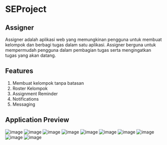 # SEProject

## Assigner 

Assigner adalah aplikasi web yang memungkinan pengguna untuk membuat kelompok dan berbagi tugas dalam satu aplikasi. Assigner berguna untuk mempermudah pengguna dalam pembagian tugas serta mengingatkan tugas yang akan datang.

## Features
1. Membuat kelompok tanpa batasan
2. Roster Kelompok
3. Assignment Reminder
4. Notifications
5. Messaging

## Application Preview
![image](https://github.com/iBRabbit/Assigner-1.0/assets/50369069/5cab9ee9-f863-4f47-a5c6-1c86cae6c56f)
![image](https://github.com/iBRabbit/Assigner-1.0/assets/50369069/02930136-b6bf-4943-94be-5670abcd4999)
![image](https://github.com/iBRabbit/Assigner-1.0/assets/50369069/9c3dab9e-b029-4557-b355-d93434d2a8f5)
![image](https://github.com/iBRabbit/Assigner-1.0/assets/50369069/fb416015-6ab3-46c3-bfc2-b7ab3f597d41)
![image](https://github.com/iBRabbit/Assigner-1.0/assets/50369069/ded9b8dc-4f70-4acf-b2a9-a07f96bb1449)
![image](https://github.com/iBRabbit/Assigner-1.0/assets/50369069/491b32dd-6e7a-48e9-a042-bbb29710aae0)
![image](https://github.com/iBRabbit/Assigner-1.0/assets/50369069/35560191-3b0b-45f2-ae9f-eb4e400a6e3f)
![image](https://github.com/iBRabbit/Assigner-1.0/assets/50369069/3b620945-7584-4248-9d35-209f6841389a)
![image](https://github.com/iBRabbit/Assigner-1.0/assets/50369069/ab8efc60-7dee-4ba6-a7f2-fa0fb4f55ae9)
![image](https://github.com/iBRabbit/Assigner-1.0/assets/50369069/0a221f9e-037a-4154-bf3a-6a5d93f3cc5c)

